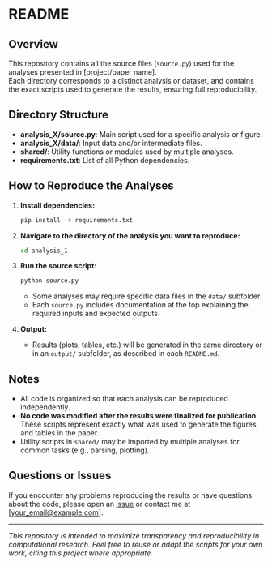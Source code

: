 # README

## Overview

This repository contains all the source files (`source.py`) used for the analyses presented in [project/paper name].  
Each directory corresponds to a distinct analysis or dataset, and contains the exact scripts used to generate the results, ensuring full reproducibility.

## Directory Structure


- **analysis_X/source.py**: Main script used for a specific analysis or figure.
- **analysis_X/data/**: Input data and/or intermediate files.
- **shared/**: Utility functions or modules used by multiple analyses.
- **requirements.txt**: List of all Python dependencies.

## How to Reproduce the Analyses

1. **Install dependencies:**
    ```bash
    pip install -r requirements.txt
    ```

2. **Navigate to the directory of the analysis you want to reproduce:**
    ```bash
    cd analysis_1
    ```

3. **Run the source script:**
    ```bash
    python source.py
    ```
    - Some analyses may require specific data files in the `data/` subfolder.
    - Each `source.py` includes documentation at the top explaining the required inputs and expected outputs.

4. **Output:**
    - Results (plots, tables, etc.) will be generated in the same directory or in an `output/` subfolder, as described in each `README.md`.

## Notes

- All code is organized so that each analysis can be reproduced independently.
- **No code was modified after the results were finalized for publication.** These scripts represent exactly what was used to generate the figures and tables in the paper.
- Utility scripts in `shared/` may be imported by multiple analyses for common tasks (e.g., parsing, plotting).

## Questions or Issues

If you encounter any problems reproducing the results or have questions about the code, please open an [issue](https://github.com/yourusername/yourrepo/issues) or contact me at [your_email@example.com].

---

*This repository is intended to maximize transparency and reproducibility in computational research. Feel free to reuse or adapt the scripts for your own work, citing this project where appropriate.*
